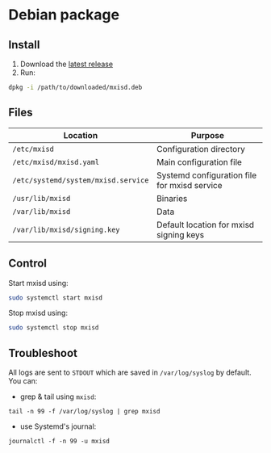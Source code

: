 # Debian package
## Install
1. Download the [latest release](https://github.com/kamax-matrix/mxisd/releases/latest)
2. Run:
```bash
dpkg -i /path/to/downloaded/mxisd.deb
```
## Files
| Location                            | Purpose                                      |
|-------------------------------------|----------------------------------------------|
| `/etc/mxisd`                        | Configuration directory                      |
| `/etc/mxisd/mxisd.yaml`             | Main configuration file                      |
| `/etc/systemd/system/mxisd.service` | Systemd configuration file for mxisd service |
| `/usr/lib/mxisd`                    | Binaries                                     |
| `/var/lib/mxisd`                    | Data                                         |
| `/var/lib/mxisd/signing.key`        | Default location for mxisd signing keys      |

## Control
Start mxisd using:
```bash
sudo systemctl start mxisd
```

Stop mxisd using:
```bash
sudo systemctl stop mxisd
```

## Troubleshoot
All logs are sent to `STDOUT` which are saved in `/var/log/syslog` by default.  
You can:
- grep & tail using `mxisd`:
```
tail -n 99 -f /var/log/syslog | grep mxisd
```
- use Systemd's journal:
```
journalctl -f -n 99 -u mxisd
```
